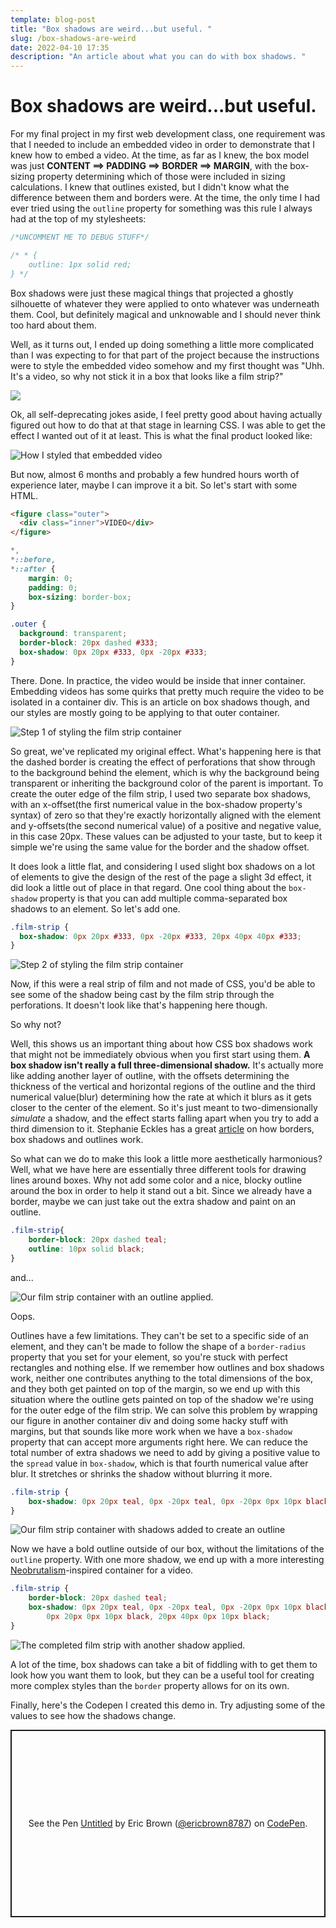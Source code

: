 ```yaml
---
template: blog-post
title: "Box shadows are weird...but useful. "
slug: /box-shadows-are-weird
date: 2022-04-10 17:35
description: "An article about what you can do with box shadows. "
---
```

# Box shadows are weird...but useful.

For my final project in my first web development class, one requirement was that I needed to include an embedded video in order to demonstrate that I knew how to embed a video. At the time, as far as I knew, the box model was just **CONTENT ==> PADDING ==> BORDER ==> MARGIN**, with the box-sizing property determining which of those were included in sizing calculations. I knew that outlines existed, but I didn't know what the difference between them and borders were. At the time, the only time I had ever tried using the `outline` property for something was this rule I always had at the top of my stylesheets:

```css
/*UNCOMMENT ME TO DEBUG STUFF*/

/* * {
    outline: 1px solid red;
} */
```

Box shadows were just these magical things that projected a ghostly silhouette of whatever they were applied to onto whatever was underneath them. Cool, but definitely magical and unknowable and I should never think too hard about them.

Well, as it turns out, I ended up doing something a little more complicated than I was expecting to for that part of the project because the instructions were to style the embedded video somehow and my first thought was "Uhh. It's a video, so why not stick it in a box that looks like a film strip?"

![](/assets/meme.png)

Ok, all self-deprecating jokes aside, I feel pretty good about having actually figured out how to do that at that stage in learning CSS. I was able to get the effect I wanted out of it at least. This is what the final product looked like:

![How I styled that embedded video](about-me.png)

But now, almost 6 months and probably a few hundred hours worth of experience later, maybe I can improve it a bit. So let's start with some HTML.

```html
<figure class="outer">
  <div class="inner">VIDEO</div>
</figure>
```

```css
*,
*::before,
*::after {
	margin: 0;
	padding: 0;
	box-sizing: border-box;
}

.outer {
  background: transparent;
  border-block: 20px dashed #333;
  box-shadow: 0px 20px #333, 0px -20px #333;
}
```

There. Done. In practice, the video would be inside that inner container. Embedding videos has some quirks that pretty much require the video to be isolated in a container div. This is an article on box shadows though, and our styles are mostly going to be applying to that outer container. 

![Step 1 of styling the film strip container](/assets/step-1.png)

So great, we've replicated my original effect. What's happening here is that the dashed border is creating the effect of perforations that show through to the background behind the element, which is why the background being transparent or inheriting the background color of the parent is important. To create the outer edge of the film strip, I used two separate box shadows, with an x-offset(the first numerical value in the box-shadow property's syntax) of zero so that they're exactly horizontally aligned with the element and y-offsets(the second numerical value) of a positive and negative value, in this case 20px. These values can be adjusted to your taste, but to keep it simple we're using the same value for the border and the shadow offset.  

It does look a little flat, and considering I used slight box shadows on a lot of elements to give the design of the rest of the page a slight 3d effect, it did look a little out of place in that regard. One cool thing about the `box-shadow` property is that you can add multiple comma-separated box shadows to an element. So let's add one. 

```css
.film-strip {
  box-shadow: 0px 20px #333, 0px -20px #333, 20px 40px 40px #333;
}
```

![Step 2 of styling the film strip container](step-2.png)

Now, if this were a real strip of film and not made of CSS, you'd be able to see some of the shadow being cast by the film strip through the perforations. It doesn't look like that's happening here though. 

So why not? 

Well, this shows us an important thing about how CSS box shadows work that might not be immediately obvious when you first start using them. **A box shadow isn't really a full three-dimensional shadow.** It's actually more like adding another layer of outline, with the offsets determining the thickness of the vertical and horizontal regions of the outline and the third numerical value(blur) determining how the rate at which it blurs as it gets closer to the center of the element. So it's just meant to two-dimensionally *simulate* a shadow, and the effect starts falling apart when you try to add a third dimension to it. Stephanie Eckles has a great [article](https://moderncss.dev/the-3-css-methods-for-adding-element-borders/) on how borders, box shadows and outlines work. 

So what can we do to make this look a little more aesthetically harmonious? Well, what we have here are essentially three different tools for drawing lines around boxes. Why not add some color and a nice, blocky outline around the box in order to help it stand out a bit. Since we already have a border, maybe we can just take out the extra shadow and paint on an outline. 

```css
.film-strip{
    border-block: 20px dashed teal;
    outline: 10px solid black;
}
```

and... 

![Our film strip container with an outline applied.](/assets/step-3.png)

Oops. 

Outlines have a few limitations. They can't be set to a specific side of an element, and they can't be made to follow the shape of a `border-radius` property that you set for your element, so you're stuck with perfect rectangles and nothing else. If we remember how outlines and box shadows work, neither one contributes anything to the total dimensions of the box, and they both get painted on top of the margin, so we end up with this situation where the outline gets painted on top of the shadow we're using for the outer edge of the film strip. We can solve this problem by wrapping our figure in another container div and doing some hacky stuff with margins, but that sounds like more work when we have a `box-shadow` property that can accept more arguments right here. We can reduce the total number of extra shadows we need to add by giving a positive value to the `spread` value in `box-shadow`, which is that fourth numerical value after blur. It stretches or shrinks the shadow without blurring it more. 

```css
.film-strip {
	box-shadow: 0px 20px teal, 0px -20px teal, 0px -20px 0px 10px black,0px 20px 0px 10px black;
}
```

![Our film strip container with shadows added to create an outline](/assets/step-4.png)

Now we have a bold outline outside of our box, without the limitations of the `outline` property. With one more shadow, we end up with a more interesting [Neobrutalism](https://hype4.academy/articles/design/neubrutalism-is-taking-over-web)-inspired container for a video. 

```css
.film-strip {
	border-block: 20px dashed teal;
	box-shadow: 0px 20px teal, 0px -20px teal, 0px -20px 0px 10px black,
		0px 20px 0px 10px black, 20px 40px 0px 10px black;
}
```

![The completed film strip with another shadow applied.](/assets/step-5.png)

A lot of the time, box shadows can take a bit of fiddling with to get them to look how you want them to look, but they can be a useful tool for creating more complex styles than the `border` property allows for on its own.

Finally, here's the Codepen I created this demo in. Try adjusting some of the values to see how the shadows change. 

<p class="codepen" data-height="300" data-default-tab="html,result" data-slug-hash="bGaKKvN" data-editable="true" data-user="ericbrown8787" style="height: 300px; box-sizing: border-box; display: flex; align-items: center; justify-content: center; border: 2px solid; margin: 1em 0; padding: 1em;">
  <span>See the Pen <a href="https://codepen.io/ericbrown8787/pen/bGaKKvN">
  Untitled</a> by Eric Brown (<a href="https://codepen.io/ericbrown8787">@ericbrown8787</a>)
  on <a href="https://codepen.io">CodePen</a>.</span>
</p>
<script async src="https://cpwebassets.codepen.io/assets/embed/ei.js"></script>